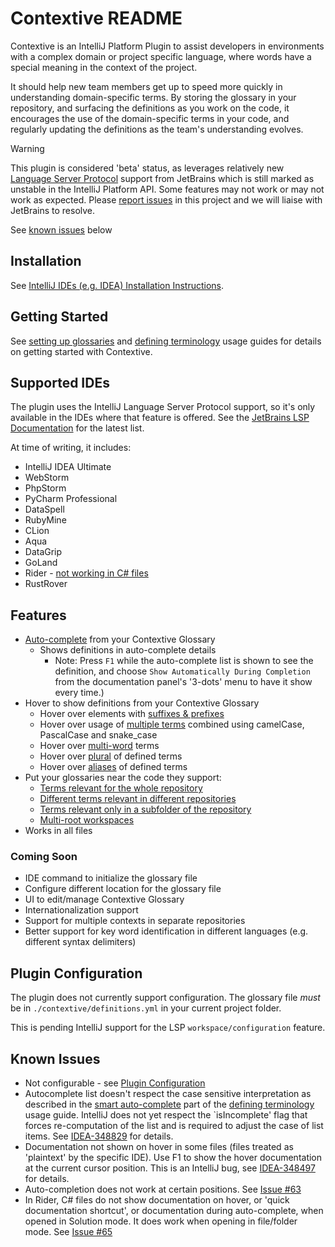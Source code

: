 # Contextive README

Contextive is an IntelliJ Platform Plugin to assist developers in environments with a complex domain or project specific language, where words have a special meaning in the context of the project.

It should help new team members get up to speed more quickly in understanding domain-specific terms. By storing the glossary in your repository, and surfacing the definitions as you work on the code, it encourages the use of the domain-specific terms in your code, and regularly updating the definitions as the team's understanding evolves.

> [!WARNING]  
> This plugin is considered 'beta' status, as leverages relatively new [Language Server Protocol](https://plugins.jetbrains.com/docs/intellij/language-server-protocol.html) support from JetBrains which is still marked as unstable in the IntelliJ Platform API. Some features may not work or may not work as expected. Please [report issues](https://github.com/dev-cycles/contextive/issues/new?assignees=&labels=&projects=&template=bug_report.md&title=) in this project and we will liaise with JetBrains to resolve.
>
> See [known issues](#known-issues) below

## Installation

See [IntelliJ IDEs (e.g. IDEA) Installation Instructions](https://docs.contextive.tech/ide/v/1.12.1/guides/installation/#intellij-plugin-platform).

## Getting Started

See [setting up glossaries](https://docs.contextive.tech/ide/v/1.14.1/guides/setting-up-glossaries/) and [defining terminology](https://docs.contextive.tech/ide/v/1.14.1/guides/defining-terminology/) usage guides for details on getting started with Contextive.

## Supported IDEs

The plugin uses the IntelliJ Language Server Protocol support, so it's only available in the IDEs where that feature is offered.  See the [JetBrains LSP Documentation](https://plugins.jetbrains.com/docs/intellij/language-server-protocol.html#supported-ides) for the latest list.

At time of writing, it includes:

* IntelliJ IDEA Ultimate
* WebStorm
* PhpStorm
* PyCharm Professional
* DataSpell
* RubyMine
* CLion
* Aqua
* DataGrip
* GoLand
* Rider - [not working in C# files](https://github.com/dev-cycles/contextive/issues/65)
* RustRover

## Features

* [Auto-complete](https://docs.contextive.tech/ide/v/1.12.1/guides/defining-terminology/#smart-auto-complete) from your Contextive Glossary
  * Shows definitions in auto-complete details
    * Note: Press `F1` while the auto-complete list is shown to see the definition, and choose `Show Automatically During Completion` from the documentation panel's '3-dots' menu to have it show every time.)
* Hover to show definitions from your Contextive Glossary
  * Hover over elements with [suffixes & prefixes](https://docs.contextive.tech/ide/v/1.12.1/guides/defining-terminology/#suffixes-and-prefixes)
  * Hover over usage of [multiple terms](https://docs.contextive.tech/ide/v/1.12.1/guides/defining-terminology/#combining-two-or-more-terms) combined using camelCase, PascalCase and snake_case
  * Hover over [multi-word](https://docs.contextive.tech/ide/v/1.12.1/guides/defining-terminology/#complex-multi-word-terms) terms
  * Hover over [plural](https://docs.contextive.tech/ide/v/1.12.1/guides/defining-terminology/#plural-words) of defined terms
  * Hover over [aliases](https://docs.contextive.tech/ide/v/1.12.1/guides/defining-terminology/#term-aliases) of defined terms
* Put your glossaries near the code they support:
  * [Terms relevant for the whole repository](https://docs.contextive.tech/ide/v/1.14.1/guides/setting-up-glossaries/#terms-relevant-for-the-whole-repository)
  * [Different terms relevant in different repositories](https://docs.contextive.tech/ide/v/1.14.1/guides/setting-up-glossaries/#different-terms-relevant-in-different-repositories)
  * [Terms relevant only in a subfolder of the repository](https://docs.contextive.tech/ide/v/1.14.1/guides/setting-up-glossaries/#terms-relevant-only-in-a-subfolder-of-the-repository)
  * [Multi-root workspaces](https://docs.contextive.tech/ide/v/1.14.1/guides/setting-up-glossaries/#multi-root-workspaces)
* Works in all files

### Coming Soon

* IDE command to initialize the glossary file
* Configure different location for the glossary file
* UI to edit/manage Contextive Glossary
* Internationalization support
* Support for multiple contexts in separate repositories
* Better support for key word identification in different languages (e.g. different syntax delimiters)

## Plugin Configuration

The plugin does not currently support configuration.  The glossary file _must_ be in `./contextive/definitions.yml` in your current project folder.

This is pending IntelliJ support for the LSP `workspace/configuration` feature.

## Known Issues

* Not configurable - see [Plugin Configuration](#plugin-configuration)
* Autocomplete list doesn't respect the case sensitive interpretation as described in the [smart auto-complete](https://docs.contextive.tech/ide/v/1.12.1/guides/defining-terminology/#smart-auto-complete) part of the [defining terminology](https://docs.contextive.tech/ide/v/1.12.1/guides/defining-terminology/) usage guide. IntelliJ does not yet respect the `isIncomplete' flag that forces re-computation of the list and is required to adjust the case of list items.  See [IDEA-348829](https://youtrack.jetbrains.com/issue/IDEA-348829) for details. 
* Documentation not shown on hover in some files (files treated as 'plaintext' by the specific IDE). Use F1 to show the hover documentation at the current cursor position.  This is an IntelliJ bug, see [IDEA-348497](https://youtrack.jetbrains.com/issue/IDEA-348497/Doc-popup-doesnt-appear-on-hover-in-LSP-API-based-plugins) for details.
* Auto-completion does not work at certain positions. See [Issue #63](https://github.com/dev-cycles/contextive/issues/63)
* In Rider, C# files do not show documentation on hover, or 'quick documentation shortcut', or documentation during auto-complete, when opened in Solution mode.  It does work when opening in file/folder mode. See [Issue #65](https://github.com/dev-cycles/contextive/issues/65)